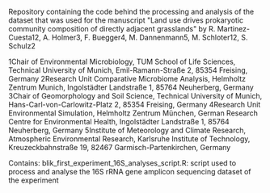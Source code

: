 Repository containing the code behind the processing and analysis of the dataset that was used for the manuscript "Land use drives prokaryotic community composition of directly adjacent grasslands" by R. Martinez-Cuesta12, A. Holmer3, F. Buegger4, M. Dannenmann5, M. Schloter12, S. Schulz2

1Chair of Environmental Microbiology, TUM School of Life Sciences, Technical University of Munich, Emil-Ramann-Straße 2, 85354 Freising, Germany
2Research Unit Comparative Microbiome Analysis, Helmholtz Zentrum Munich, Ingolstädter Landstraße 1, 85764 Neuherberg, Germany
3Chair of Geomorphology and Soil Science, Technical University of Munich, Hans-Carl-von-Carlowitz-Platz 2, 85354 Freising, Germany
4Research Unit Environmental Simulation, Helmholtz Zentrum München, German Research Centre for Environmental Health, Ingolstädter Landstraße 1, 85764 Neuherberg, Germany
5Institute of Meteorology and Climate Research, Atmospheric Environmental Research, Karlsruhe Institute of Technology, Kreuzeckbahnstraße 19, 82467 Garmisch-Partenkirchen, Germany

Contains:
blik_first_experiment_16S_analyses_script.R: script used to process and analyse the 16S rRNA gene amplicon sequencing dataset of the experiment
